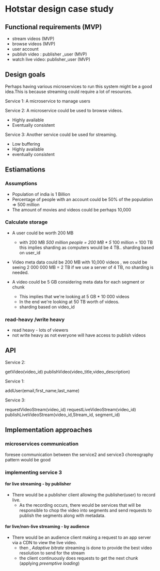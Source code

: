 # Hotstar design case study

## Functional requirements (MVP)

- stream videos (MVP)
- browse videos (MVP)
- user account
- publish video : publisher _user (MVP)
- watch live video: publisher_user (MVP)

## Design goals

Perhaps having various microservices to run this system might be a good idea.This is because streaming could require a lot of resources.

Service 1: A microservice to manage users

Service 2: A microservice could be used to browse videos.

- Highly available
- Eventually consistent

Service 3: Another service could be used for streaming.

- Low buffering
- Highly available
- eventually consistent

## Estiamations

### Assumptions

- Population of india is 1 Billion
- Percentage of people with an account could be 50% of the population => 500 million
- The amount of movies and videos could be perhaps 10,000

### Calculate storage

- A user could be worth 200 MB
  - with 200 MB *500 million people
       = 200 MB * 5* 100 million
        = 100 TB
    this implies sharding as computers would be 4 TB.. sharding based on user_id

- Video meta data could be 200 MB
    with 10,000 videos , we could be seeing 2 000 000 MB = 2 TB
    if we use a server of 4 TB, no sharding is needed.

- A video could be 5 GB considering meta data for each segment  or chunk
  - This implies that we're looking at 5 GB * 10 000 videos
  - In the end we're looking at 50 TB worth of videos.
  - sharding based on video_id

### read-heavy /write heavy

- read heavy - lots of viewers
- not write heavy as not everyone will have access to publish videos

## API

Service 2:

getVideo(video_id)
publishVideo(video_title,video_description)

Service 1:

addUser(email,first_name,last_name)

Service 3:

requestVideoStream(video_id)
requestLiveVideoStream(video_id)
publishLiveVideoStream(video_id,Stream_id, segment_id)

## Implementation approaches

### microservices communication

foresee communication between the service2 and service3
choreography pattern would be good

### implementing service 3

#### for live streaming - by publisher

- There would be a publisher client allowing the publisher(user) to record live.
  - As the recording occurs, there would be services that will be responsible to chop the video into segments and  send requests to publish the segments along with  metadata.

#### for live/non-live streaming - by audience

- There would be an audience client making a request to an app server via a CDN to view the live video.
  - then , *Adaptive bitrate* streaming is done to  provide the best video resolution to send for the stream
  - the client continuously does requests to get the next chunk (applying *preemptive loading*)
